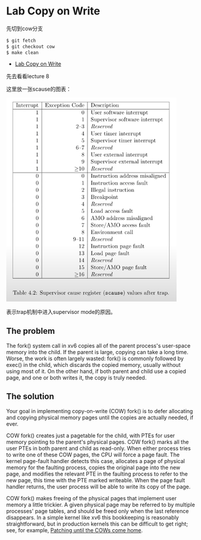 # Lab Copy on Write
先切到cow分支
```Linux
$ git fetch
$ git checkout cow
$ make clean
```
- [Lab Copy on Write](#lab-copy-on-write)

先去看看lecture 8

这里放一张scause的图表：

![scause](/img/scause.png)

表示trap机制中进入supervisor mode的原因。

<h2>The problem</h2>


The fork() system call in xv6 copies all of the parent process's
user-space memory into the child. If the parent is large, copying can
take a long time. Worse, the work is often largely wasted:
fork() is commonly followed by exec() in the child, which 
discards the copied memory, usually without using most of it.
On the other hand, if both parent and child use a copied page, and one or both
writes it, the copy is truly needed.

<h2>The solution</h2>

Your goal in implementing copy-on-write (COW) fork() is to defer allocating and
copying physical memory pages until the copies are actually
needed, if ever.

<p>
COW fork() creates just a pagetable for the child, with PTEs for user
memory pointing to the parent's physical pages. COW fork() marks all
the user PTEs in both parent and child as read-only. When either
process tries to write one of these COW pages, the CPU will force a
page fault. The kernel page-fault handler detects this case, allocates
a page of physical memory for the faulting process, copies the
original page into the new page, and modifies the relevant PTE in the
faulting process to refer to the new page, this time with the PTE
marked writeable. When the page fault handler returns, the user
process will be able to write its copy of the page.

</p>

<p>
COW fork() makes freeing of the physical pages that implement user
memory a little trickier. A given physical page may be referred to by
multiple processes' page tables, and should be freed only when the
last reference disappears.  In a simple kernel like xv6 this
bookkeeping is reasonably straightforward, but in production kernels
this can be difficult to get right; see, for example,
<a href="https://lwn.net/Articles/849638/">Patching until the COWs
come home</a>.

</p>
